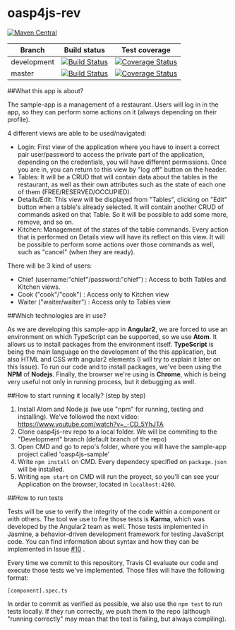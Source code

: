 # oasp4js-rev



[![Maven Central](https://maven-badges.herokuapp.com/maven-central/com.github.oasp-forge/oasp4js-rev/badge.svg?style=flat-square)]()


|Branch|Build status|Test coverage|
|---|---|---|
|development|[![Build Status](https://travis-ci.org/oasp-forge/oasp4js-rev.svg?branch=development)](https://travis-ci.org/oasp-forge/oasp4js-rev)|[![Coverage Status](https://coveralls.io/repos/github/oasp-forge/oasp4js-rev/badge.svg?branch=development)](https://coveralls.io/github/oasp-forge/oasp4js-rev?branch=development)|
|master|[![Build Status](https://travis-ci.org/oasp-forge/oasp4js-rev.svg?branch=master)](https://travis-ci.org/oasp-forge/oasp4js-rev)|[![Coverage Status](https://coveralls.io/repos/github/oasp-forge/oasp4js-rev/badge.svg?branch=master)](https://coveralls.io/github/oasp-forge/oasp4js-rev?branch=master)|



##What this app is about?

The sample-app is a management of a restaurant. Users will log in in the app, so they can perform some actions on it (always depending on their profile). 

4 different views are able to be used/navigated:
- Login: First view of the application where you have to insert a correct pair user/password to access the private part of the application, depending on the credentials, you will have different permissions. Once you are in, you can return to this view by "log off" button on the header.
- Tables: It will be a CRUD that will contain data about the tables in the restaurant, as well as their own attributes such as the state of each one of them (FREE/RESERVED/OCCUPIED).
- Details/Edit: This view will be displayed from "Tables", clicking on "Edit" button when a table's already selected. It will contain another CRUD of commands asked on that Table. So it will be possible to add some more, remove, and so on.
- Kitchen: Management of the states of the table commands. Every action that is performed on Details view will have its reflect on this view. It will be possible to perform some actions over those commands as well, such as "cancel" (when they are ready).

There will be 3 kind of users:
- Chief (username:"chief"/password:"chief") : Access to both Tables and Kitchen views.
- Cook ("cook"/"cook") : Access only to Kitchen view
- Waiter ("waiter/waiter") : Access only to Tables view

##Which technologies are in use?

As we are developing this sample-app in **Angular2**, we are forced to use an environment on which TypeScript can be supported, so we use **Atom**. It allows us to install packages from the environment itself. **TypeScript** is being the main language on the development of the this application, but also HTML and CSS with angular2 elements (I will try to explain it later on this Issue). To run our code and to install packages, we've been using the **NPM** of **Nodejs**. Finally, the browser we're using is **Chrome**, which is being very useful not only in running process, but it debugging as well.

##How to start running it locally? (step by step)

1. Install Atom and Node.js (we use "npm" for running, testing and installing). We've followed the next video: https://www.youtube.com/watch?v=_-CD_5YhJTA
2. Clone oasp4js-rev repo to a local folder. We will be commiting to the "Development" branch (default branch of the repo)
3. Open CMD and go to repo's folder, where you will have the sample-app project called 'oasp4js-sample'
4. Write `npm install` on CMD. Every dependecy specified on `package.json` will be installed.
5. Writing `npm start` on CMD will run the proyect, so you'll can see your Application on the browser, located in `localhost:4200`.

##How to run tests

Tests will be use to verify the integrity of the code within a component or with others. The tool we use to fire those tests is **Karma**, which was developed by the Angular2 team as well. Those tests implemented in Jasmine, a behavior-driven development framework for testing JavaScript code. You can find information about syntax and how they can be implemented in Issue [#10](../../issues/10) .

Every time we commit to this repository, Travis CI evaluate our code and execute those tests we've implemented. Those files will have the following format:

`[component].spec.ts`

In order to commit as verified as possible, we also use the `npm test` to run tests locally. If they run correctly, we push them to the repo (although "running correctly" may mean that the test is failing, but always compiling).
